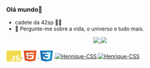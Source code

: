 ### Olá mundo👋

- cadete da 42sp 🚀🚀
- 💬 Pergunte-me sobre a vida, o universo e tudo mais.

<div align="center">
  <a href="https://github.com/HenriqueBernardes42">
  <img height="180em" src="https://github-readme-stats.vercel.app/api?username=HenriqueBernardes42&show_icons=true&theme=dark&include_all_commits=true&count_private=true"/>
  <img height="180em" src="https://github-readme-stats.vercel.app/api/top-langs/?username=HenriqueBernardes42&layout=compact&langs_count=7&theme=dark"/>
</div>

<div style="display: inline_block"><br>
  <img align="center" alt="Henrique-Js" height="30" width="40" src="https://raw.githubusercontent.com/devicons/devicon/master/icons/javascript/javascript-plain.svg">
  <img align="center" alt="Henrique-HTML" height="30" width="40" src="https://raw.githubusercontent.com/devicons/devicon/master/icons/html5/html5-original.svg">
  <img align="center" alt="Henrique-CSS" height="30" width="40" src="https://raw.githubusercontent.com/devicons/devicon/master/icons/css3/css3-original.svg">
  <img align="center" alt="Henrique-CSS" height="30" width="40" src="https://cdn.jsdelivr.net/gh/devicons/devicon/icons/c/c-original.svg" />
  <img align="center" alt="Henrique-CSS" height="30" width="40" src="https://cdn.jsdelivr.net/gh/devicons/devicon/icons/bash/bash-original.svg" />
  </div>
